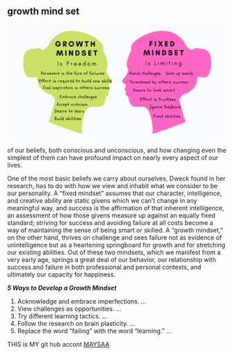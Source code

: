 ## growth mind set ##

<img  src= "fixed-mindset-vs-growth-mindset-chart.png" >


of our beliefs, both conscious and unconscious, and how changing even the simplest of them can have profound impact on nearly every aspect of our lives.

One of the most basic beliefs we carry about ourselves, Dweck found in her research, has to do with how we view and inhabit what we consider to be our personality. A “fixed mindset” assumes that our character, intelligence, and creative ability are static givens which we can’t change in any meaningful way, and success is the affirmation of that inherent intelligence, an assessment of how those givens measure up against an equally fixed standard; striving for success and avoiding failure at all costs become a way of maintaining the sense of being smart or skilled. A “growth mindset,” on the other hand, thrives on challenge and sees failure not as evidence of unintelligence but as a heartening springboard for growth and for stretching our existing abilities. Out of these two mindsets, which we manifest from a very early age, springs a great deal of our behavior, our relationship with success and failure in both professional and personal contexts, and ultimately our capacity for happiness.


***5 Ways to Develop a Growth Mindset***

1. Acknowledge and embrace imperfections. ...
1. View challenges as opportunities. ...
1. Try different learning tactics. ...
1. Follow the research on brain plasticity. ...
1. Replace the word “failing” with the word “learning.” ...


THIS is MY git hub accont [MAYSAA](https://github.com/maysaahourani)